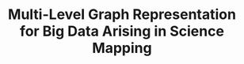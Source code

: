---
dateStart: 2021-04-11
dateEnd: 2021-04-16
title: "Multi-Level Graph Representation for Big Data Arising in Science Mapping"
venue: "Dagstuhl Seminar, Schloss Dagstuhl – Leibniz Center for Informatics"
organizer: 
credit: 
city: Wadern
state:
country: Germany
pdfLink:
venueImages:
---